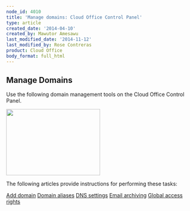 ```yaml
---
node_id: 4010
title: 'Manage domains: Cloud Office Control Panel'
type: article
created_date: '2014-04-10'
created_by: Mawutor Amesawu
last_modified_date: '2014-11-12'
last_modified_by: Rose Contreras
product: Cloud Office
body_format: full_html
---
```


**Manage Domains**
------------------

Use the following domain management tools on the Cloud Office Control
Panel.

**<img src="https://8026b2e3760e2433679c-fffceaebb8c6ee053c935e8915a3fbe7.ssl.cf2.rackcdn.com/field/image/SnapCrab_NoName_2014-4-10_16-20-50_No-00.png" width="252" height="178" />**

The following articles provide instructions for performing these tasks:

[Add domain](add-domain-email-apps-control-panel)
[Domain aliases](manage-domain-aliases-email-apps-control-panel)
[DNS settings](dns-settings-email-apps-control-panel)
[Email archiving](enable-email-archiving-email-apps-control-panel)
[Global access rights](global-access-rights-email-apps-control-panel)


